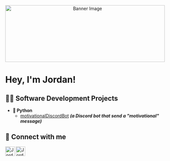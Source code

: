 <div align="center">
<img width="100%" height = "180px" alt="Banner Image" src="https://media.licdn.com/dms/image/C5616AQF5ajtwSI9ipQ/profile-displaybackgroundimage-shrink_350_1400/0/1640914870011?e=1716422400&v=beta&t=-dM9wJwFabknn_E0JKAcvZMIw4gOI2AvXjyQd6ltVK4" alt="cover" />
</div>
<h1>Hey, I'm Jordan! </h1>

<h2>🧑‍💻 Software Development Projects</h2>

- <b>🐍 Python</b>
  - [motivationalDiscordBot](https://github.com/jcobu/motivationalDiscordBot) <b><i>(a Discord bot that send a "motivational" message)</b></i>

<h2>👋 Connect with me</h2>

[<img align="left" alt="Jordan Coburn | LinkedIn" width="30px" src="https://www.svgrepo.com/show/494278/linkedin-round.svg" />][linkedin]

[linkedin]: https://www.linkedin.com/in/jcobu

[<img align="left" alt="Jordan Coburn | Credly" width="30px" src="https://www.svgrepo.com/show/331358/credly.svg" />][credly]

[credly]: https://www.credly.com/users/jcobu
